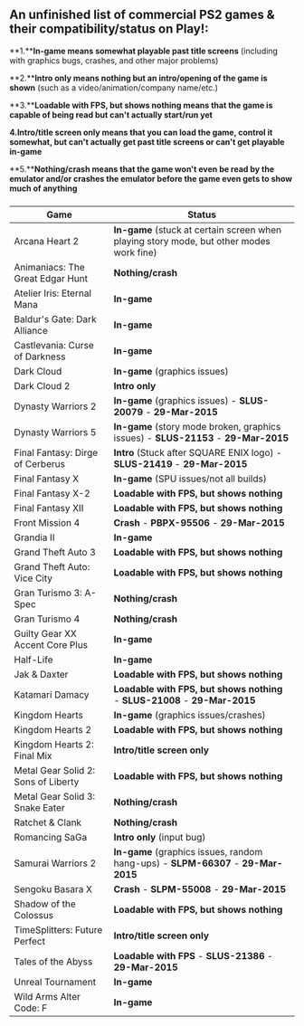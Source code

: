 ## An unfinished list of commercial PS2 games & their compatibility/status on Play!:

**1.****In-game means somewhat playable past title screens** (including with graphics bugs, crashes, and other major problems)

**2.****Intro only means nothing but an intro/opening of the game is shown** (such as a video/animation/company name/etc.)

**3.****Loadable with FPS, but shows nothing means that the game is capable of being read but can't actually start/run yet**

**4.Intro/title screen only means that you can load the game, control it somewhat, but can't actually get past title screens or can't get playable in-game**

**5.****Nothing/crash means that the game won't even be read by the emulator and/or crashes the emulator before the game even gets to show much of anything**
### 
| Game | Status |
|------|--------|
| Arcana Heart 2 | **In-game** (stuck at certain screen when playing story mode, but other modes work fine) | **SLPM-55147** - **29-Mar-2015** |
| Animaniacs: The Great Edgar Hunt | **Nothing/crash** |
| Atelier Iris: Eternal Mana | **In-game**
| Baldur's Gate: Dark Alliance | **In-game**
| Castlevania: Curse of Darkness | **In-game**
| Dark Cloud | **In-game** (graphics issues)
| Dark Cloud 2 | **Intro only**
| Dynasty Warriors 2 | **In-game** (graphics issues) - **SLUS-20079** - **29-Mar-2015**
| Dynasty Warriors 5 | **In-game** (story mode broken, graphics issues) - **SLUS-21153** - **29-Mar-2015**
| Final Fantasy: Dirge of Cerberus | **Intro** (Stuck after SQUARE ENIX logo) - **SLUS-21419** - **29-Mar-2015**
| Final Fantasy X | **In-game** (SPU issues/not all builds)
| Final Fantasy X-2 | **Loadable with FPS, but shows nothing**
| Final Fantasy XII | **Loadable with FPS, but shows nothing**
| Front Mission 4 | **Crash** - **PBPX-95506** - **29-Mar-2015**
| Grandia II | **In-game**
| Grand Theft Auto 3 | **Loadable with FPS, but shows nothing**
| Grand Theft Auto: Vice City | **Loadable with FPS, but shows nothing**
| Gran Turismo 3: A-Spec | **Nothing/crash**
| Gran Turismo 4 | **Nothing/crash**
| Guilty Gear XX Accent Core Plus | **In-game**
| Half-Life | **In-game**
| Jak & Daxter | **Loadable with FPS, but shows nothing**
| Katamari Damacy | **Loadable with FPS, but shows nothing** - **SLUS-21008** - **29-Mar-2015**
| Kingdom Hearts |  **In-game** (graphics issues/crashes)
| Kingdom Hearts 2 | **Loadable with FPS, but shows nothing**
| Kingdom Hearts 2: Final Mix | **Intro/title screen only**
| Metal Gear Solid 2: Sons of Liberty | **Loadable with FPS, but shows nothing**
| Metal Gear Solid 3: Snake Eater | **Nothing/crash**
| Ratchet & Clank | **Nothing/crash**
| Romancing SaGa | **Intro only** (input bug)
| Samurai Warriors 2 | **In-game** (graphics issues, random hang-ups) - **SLPM-66307** - **29-Mar-2015**
| Sengoku Basara X | **Crash** - **SLPM-55008** - **29-Mar-2015**
| Shadow of the Colossus | **Loadable with FPS, but shows nothing**
| TimeSplitters: Future Perfect | **Intro/title screen only**
| Tales of the Abyss | **Loadable with FPS** - **SLUS-21386** - **29-Mar-2015**
| Unreal Tournament | **In-game**
| Wild Arms Alter Code: F | **In-game**






